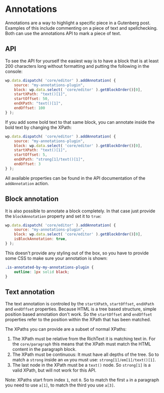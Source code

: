 # Annotations

Annotations are a way to highlight a specific piece in a Gutenberg post. Examples of this include commenting on a piece of text and spellchecking. Both can use the annotations API to mark a piece of text.

## API

To see the API for yourself the easiest way is to have a block that is at least 200 characters long without formatting and putting the following in the console:

```js
wp.data.dispatch( 'core/editor' ).addAnnotation( {
	source: "my-annotations-plugin",
	block: wp.data.select( 'core/editor' ).getBlockOrder()[0],
	startXPath: "text()[1]",
	startOffset: 50,
	endXPath: "text()[1]",
	endOffset: 100
} );
```

If you add some bold text to that same block, you can annotate inside the bold text by changing the XPath:

```js
wp.data.dispatch( 'core/editor' ).addAnnotation( {
	source: "my-annotations-plugin",
	block: wp.data.select( 'core/editor' ).getBlockOrder()[0],
	startXPath: "text()[1]",
	startOffset: 5,
	endXPath: "strong[1]/text()[1]",
	endOffset: 3
} );
```

All available properties can be found in the API documentation of the `addAnnotation` action. 

## Block annotation

It is also possible to annotate a block completely. In that case just provide the `blockAnnotation` property and set it to `true`:

```js
wp.data.dispatch( 'core/editor' ).addAnnotation( {
	source: "my-annotations-plugin",
	block: wp.data.select( 'core/editor' ).getBlockOrder()[0],
	isBlockAnnotation: true,
} );
```

This doesn't provide any styling out of the box, so you have to provide some CSS to make sure your annotation is shown:

```css
.is-annotated-by-my-annotations-plugin {
	outline: 1px solid black;
}
```

## Text annotation

The text annotation is controled by the `startXPath`, `startOffset`, `endXPath` and `endOffset` properties. Because HTML is a tree based structure, simple position based annotation don't work. So the `startOffset` and `endOffset` properties refer to the position within the XPath that has been matched.

The XPaths you can provide are a subset of normal XPaths:

1. The XPath must be relative from the RichText it is matching text in. For the `core/paragraph` this means that the XPath must match the HTML content in the paragraph block.
1. The XPath must be continuous: It must have all depths of the tree. So to match a `strong` inside an `em` you must use: `strong[1]/em[1]/text()[1]`.
1. The last node in the XPath must be a `text()` node. So `strong[1]` is a valid XPath, but will not work for this API.

Note: XPaths start from index `1`, not `0`. So to match the first `a` in a paragraph you need to use `a[1]`, to match the third you use `a[3]`.
